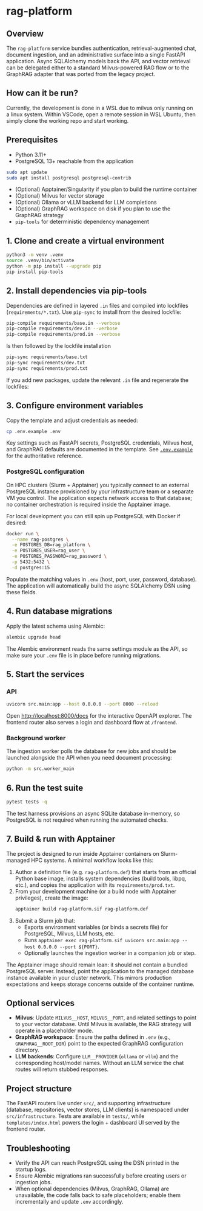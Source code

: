 # rag-platform

## Overview
The `rag-platform` service bundles authentication, retrieval-augmented chat, document ingestion, and
an administrative surface into a single FastAPI application.  Async SQLAlchemy models back the API, and
vector retrieval can be delegated either to a standard Milvus-powered RAG flow or to the GraphRAG
adapter that was ported from the legacy project.

## How can it be run?
Currently, the development is done in a WSL due to milvus only running on a linux system. Within VSCode, open a remote session in WSL Ubuntu, then simply clone the working repo and start working.

## Prerequisites
- Python 3.11+
- PostgreSQL 13+ reachable from the application
```bash
sudo apt update
sudo apt install postgresql postgresql-contrib
```
- (Optional) Apptainer/Singularity if you plan to build the runtime container
- (Optional) Milvus for vector storage
- (Optional) Ollama or vLLM backend for LLM completions
- (Optional) GraphRAG workspace on disk if you plan to use the GraphRAG strategy
- `pip-tools` for deterministic dependency management

## 1. Clone and create a virtual environment
```bash
python3 -m venv .venv
source .venv/bin/activate
python -m pip install --upgrade pip
pip install pip-tools
```

## 2. Install dependencies via pip-tools
Dependencies are defined in layered `.in` files and compiled into lockfiles (`requirements/*.txt`).
Use `pip-sync` to install from the desired lockfile:

```bash
pip-compile requirements/base.in --verbose
pip-compile requirements/dev.in --verbose
pip-compile requirements/prod.in --verbose
```
Is then followed by the lockfile installation

```bash
pip-sync requirements/base.txt
pip-sync requirements/dev.txt
pip-sync requirements/prod.txt
```

If you add new packages, update the relevant `.in` file and regenerate the lockfiles:



## 3. Configure environment variables
Copy the template and adjust credentials as needed:

```bash
cp .env.example .env
```

Key settings such as FastAPI secrets, PostgreSQL credentials, Milvus host, and GraphRAG defaults are
documented in the template.  See [`.env.example`](.env.example) for the authoritative reference.

### PostgreSQL configuration
On HPC clusters (Slurm + Apptainer) you typically connect to an external PostgreSQL instance
provisioned by your infrastructure team or a separate VM you control.  The application expects
network access to that database; no container orchestration is required inside the Apptainer image.

For local development you can still spin up PostgreSQL with Docker if desired:

```bash
docker run \
  --name rag-postgres \
  -e POSTGRES_DB=rag_platform \
  -e POSTGRES_USER=rag_user \
  -e POSTGRES_PASSWORD=rag_password \
  -p 5432:5432 \
  -d postgres:15
```

Populate the matching values in `.env` (host, port, user, password, database).  The application will
automatically build the async SQLAlchemy DSN using these fields.

## 4. Run database migrations
Apply the latest schema using Alembic:

```bash
alembic upgrade head
```

The Alembic environment reads the same settings module as the API, so make sure your `.env` file is
in place before running migrations.

## 5. Start the services
### API
```bash
uvicorn src.main:app --host 0.0.0.0 --port 8000 --reload
```

Open <http://localhost:8000/docs> for the interactive OpenAPI explorer.  The frontend router also serves
a login and dashboard flow at `/frontend`.

### Background worker
The ingestion worker polls the database for new jobs and should be launched alongside the API when you
need document processing:

```bash
python -m src.worker_main
```

## 6. Run the test suite
```bash
pytest tests -q
```

The test harness provisions an async SQLite database in-memory, so PostgreSQL is not required when
running the automated checks.

## 7. Build & run with Apptainer
The project is designed to run inside Apptainer containers on Slurm-managed HPC systems. A minimal
workflow looks like this:

1. Author a definition file (e.g. `rag-platform.def`) that starts from an official Python base image,
   installs system dependencies (build tools, libpq, etc.), and copies the application with its
   `requirements/prod.txt`.
2. From your development machine (or a build node with Apptainer privileges), create the image:
   ```bash
   apptainer build rag-platform.sif rag-platform.def
   ```
3. Submit a Slurm job that:
   - Exports environment variables (or binds a secrets file) for PostgreSQL, Milvus, LLM hosts, etc.
   - Runs `apptainer exec rag-platform.sif uvicorn src.main:app --host 0.0.0.0 --port ${PORT}`.
   - Optionally launches the ingestion worker in a companion job or step.

The Apptainer image should remain lean: it should not contain a bundled PostgreSQL server. Instead,
point the application to the managed database instance available in your cluster network. This mirrors
production expectations and keeps storage concerns outside of the container runtime.

## Optional services
- **Milvus**: Update `MILVUS__HOST`, `MILVUS__PORT`, and related settings to point to your vector
  database.  Until Milvus is available, the RAG strategy will operate in a placeholder mode.
- **GraphRAG workspace**: Ensure the paths defined in `.env` (e.g., `GRAPHRAG__ROOT_DIR`) point to the
  expected GraphRAG configuration directory.
- **LLM backends**: Configure `LLM__PROVIDER` (`ollama` or `vllm`) and the corresponding host/model
  names.  Without an LLM service the chat routes will return stubbed responses.

## Project structure
The FastAPI routers live under `src/`, and supporting infrastructure (database, repositories, vector
stores, LLM clients) is namespaced under `src/infrastructure`.  Tests are available in `tests/`, while
`templates/index.html` powers the login + dashboard UI served by the frontend router.

## Troubleshooting
- Verify the API can reach PostgreSQL using the DSN printed in the startup logs.
- Ensure Alembic migrations ran successfully before creating users or ingestion jobs.
- When optional dependencies (Milvus, GraphRAG, Ollama) are unavailable, the code falls back to safe
  placeholders; enable them incrementally and update `.env` accordingly.
